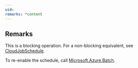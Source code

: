 ```yaml
---
uid: 
remarks: *content
---
```

## Remarks  
 This is a blocking operation. For a non-blocking equivalent, see [CloudJobSchedule](assetId:///T:Microsoft.Azure.Batch.CloudJobSchedule?qualifyHint=False&autoUpgrade=True).  
  
 To re-enable the schedule, call [Microsoft.Azure.Batch](assetId:///N:Microsoft.Azure.Batch?qualifyHint=False&autoUpgrade=True).